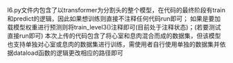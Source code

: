 l6.py文件内包含了以transformer为分割头的整个模型，在代码的最终阶段有train和predict的逻辑，因此如果想训练则直接不注释任何代码run即可；
如果是要加载模型权重进行预测则将train_level3()注释即可(目前处于注释状态)；(若要测试直接run即可)
本次上传的代码包含了将心室和息肉混合而成的数据集，但该模型也支持单独对心室或息肉的数据集进行训练，需使用者自行使用单独的数据集并依据dataload函数的逻辑更改相应的路径即可
